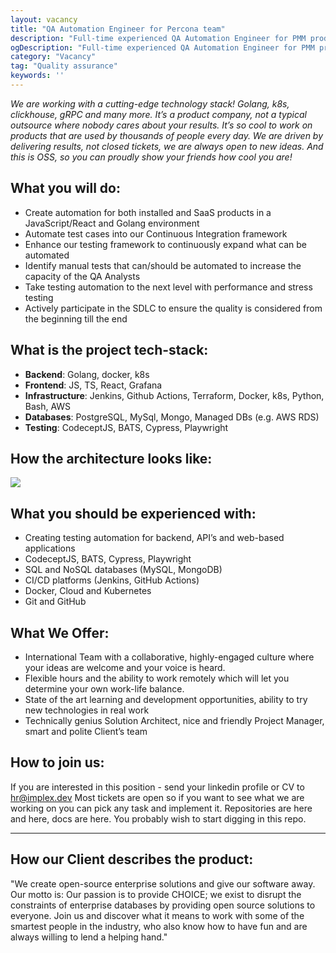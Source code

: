 ```yaml
---
layout: vacancy
title: "QA Automation Engineer for Percona team"
description: "Full-time experienced QA Automation Engineer for PMM product - free and open-source platform for monitoring and managing the performance of SQL/NoSQL based databases"
ogDescription: "Full-time experienced QA Automation Engineer for PMM product - free and open-source platform for monitoring and managing the performance of SQL/NoSQL based databases"
category: "Vacancy"
tag: "Quality assurance"
keywords: ''
---
```


_We are working with a cutting-edge technology stack! Golang, k8s, clickhouse, gRPC and many more. It’s a product company, not a typical outsource where nobody cares about your results. It’s so cool to work on products that are used by thousands of people every day. We are driven by delivering results, not closed tickets, we are always open to new ideas. And this is OSS, so you can proudly show your friends how cool you are!_

## What you will do:

- Create automation for both installed and SaaS products in a JavaScript/React and Golang environment
- Automate test cases into our Continuous Integration framework
- Enhance our testing framework to continuously expand what can be automated
- Identify manual tests that can/should be automated to increase the capacity of the QA Analysts
- Take testing automation to the next level with performance and stress testing
- Actively participate in the SDLC to ensure the quality is considered from the beginning till the end

## What is the project tech-stack:

- **Backend**: Golang, docker, k8s
- **Frontend**: JS, TS, React, Grafana
- **Infrastructure**: Jenkins, Github Actions, Terraform, Docker, k8s, Python, Bash, AWS
- **Databases**: PostgreSQL, MySql, Mongo, Managed DBs (e.g. AWS RDS)
- **Testing**: CodeceptJS, BATS, Cypress, Playwright

## How the architecture looks like:

![](https://static.tildacdn.com/tild6334-6161-4332-b362-313164373564/image.png)

## What you should be experienced with:

- Creating testing automation for backend, API’s and web-based applications
- CodeceptJS, BATS, Cypress, Playwright
- SQL and NoSQL databases (MySQL, MongoDB)
- CI/CD platforms (Jenkins, GitHub Actions)
- Docker, Cloud and Kubernetes
- Git and GitHub

## What We Offer:

- International Team with a collaborative, highly-engaged culture where your ideas are welcome and your voice is heard.
- Flexible hours and the ability to work remotely which will let you determine your own work-life balance.
- State of the art learning and development opportunities, ability to try new technologies in real work
- Technically genius Solution Architect, nice and friendly Project Manager, smart and polite Client’s team

## How to join us:

If you are interested in this position - send your linkedin profile or CV to hr@implex.dev
Most tickets are open so if you want to see what we are working on you can pick any task and implement it. Repositories are here and here, docs are here. You probably wish to start digging in this repo.

---

## How our Client describes the product:

"We create open-source enterprise solutions and give our software away. Our motto is: Our passion is to provide CHOICE; we exist to disrupt the constraints of enterprise databases by providing open source solutions to everyone. Join us and discover what it means to work with some of the smartest people in the industry, who also know how to have fun and are always willing to lend a helping hand."
